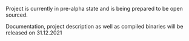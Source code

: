 
Project is currently in pre-alpha state and is being prepared to be open sourced.

Documentation, project description as well as compiled binaries will be released on 31.12.2021

